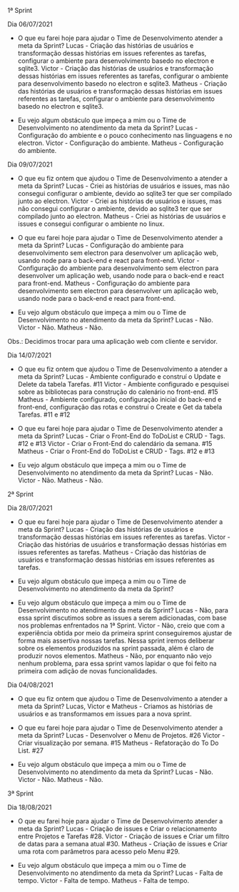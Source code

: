 1ª Sprint

Dia 06/07/2021

- O que eu farei hoje para ajudar o Time de Desenvolvimento atender a meta da Sprint?
Lucas - Criação das histórias de usuários e transformação dessas histórias em issues referentes as tarefas, configurar o ambiente para desenvolvimento basedo no electron e sqlite3.
Victor - Criação das histórias de usuários e transformação dessas histórias em issues referentes as tarefas, configurar o ambiente para desenvolvimento basedo no electron e sqlite3.
Matheus - Criação das histórias de usuários e transformação dessas histórias em issues referentes as tarefas, configurar o ambiente para desenvolvimento basedo no electron e sqlite3.

- Eu vejo algum obstáculo que impeça a mim ou o Time de Desenvolvimento no atendimento
da meta da Sprint?
Lucas - Configuração do ambiente e o pouco conhecimento nas linguagens e no electron.
Victor - Configuração do ambiente.
Matheus - Configuração do ambiente.


Dia 09/07/2021 

- O que eu fiz ontem que ajudou o Time de Desenvolvimento a atender a meta da Sprint?
Lucas - Criei as histórias de usuários e issues, mas não consegui configurar o ambiente, devido ao sqlite3 ter que ser compilado junto ao electron.
Victor - Criei as histórias de usuários e issues, mas não consegui configurar o ambiente, devido ao sqlite3 ter que ser compilado junto ao electron.
Matheus - Criei as histórias de usuários e issues e consegui configurar o ambiente no linux.

- O que eu farei hoje para ajudar o Time de Desenvolvimento atender a meta da Sprint?
Lucas - Configuração do ambiente para desenvolvimento sem electron para desenvolver um aplicação web, usando node para o back-end e react para front-end.
Victor - Configuração do ambiente para desenvolvimento sem electron para desenvolver um aplicação web, usando node para o back-end e react para front-end.
Matheus - Configuração do ambiente para desenvolvimento sem electron para desenvolver um aplicação web, usando node para o back-end e react para front-end.

- Eu vejo algum obstáculo que impeça a mim ou o Time de Desenvolvimento no atendimento
da meta da Sprint?
Lucas - Não.
Victor - Não.
Matheus - Não.

Obs.: Decidimos trocar para uma aplicação web com cliente e servidor.

Dia 14/07/2021

- O que eu fiz ontem que ajudou o Time de Desenvolvimento a atender a meta da Sprint?
Lucas - Ambiente configurado e construí o Update e Delete da tabela Tarefas. #11
Victor - Ambiente configurado e pesquisei sobre as bibliotecas para construção do calenário no front-end. #15
Matheus - Ambiente configurado, configuração inicial do back-end e front-end, configuração das rotas e construí o Create e Get da tabela Tarefas. #11 e #12

- O que eu farei hoje para ajudar o Time de Desenvolvimento atender a meta da Sprint?
Lucas - Criar o Front-End do ToDoList e CRUD - Tags. #12 e #13
Victor - Criar o Front-End do calendário da semana. #15
Matheus - Criar o Front-End do ToDoList e CRUD - Tags. #12 e #13

- Eu vejo algum obstáculo que impeça a mim ou o Time de Desenvolvimento no atendimento
da meta da Sprint?
Lucas - Não.
Victor - Não.
Matheus - Não.

2ª Sprint

Dia 28/07/2021

- O que eu farei hoje para ajudar o Time de Desenvolvimento atender a meta da Sprint?
Lucas - Criação das histórias de usuários e transformação dessas histórias em issues referentes as tarefas.
Victor - Criação das histórias de usuários e transformação dessas histórias em issues referentes as tarefas.
Matheus - Criação das histórias de usuários e transformação dessas histórias em issues referentes as tarefas.

- Eu vejo algum obstáculo que impeça a mim ou o Time de Desenvolvimento no atendimento
da meta da Sprint?
- Eu vejo algum obstáculo que impeça a mim ou o Time de Desenvolvimento no atendimento
da meta da Sprint?
Lucas - Não, para essa sprint discutimos sobre as issues a serem adicionadas, com base nos problemas enfrentados na 1ª Sprint.
Victor - Não, creio que com a experiência obtida por meio da primeira sprint conseguiremos ajustar de forma mais assertiva nossas tarefas. Nessa sprint iremos deliberar sobre os elementos produzidos na sprint passada, além é claro de produzir novos elementos.
Matheus - Não, por enquanto não vejo nenhum problema, para essa sprint vamos lapidar o que foi feito na primeira com adição de novas funcionalidades.

Dia 04/08/2021

- O que eu fiz ontem que ajudou o Time de Desenvolvimento a atender a meta da Sprint?
Lucas, Victor e Matheus - Criamos as histórias de usuários e as transformamos em issues para a nova sprint.

- O que eu farei hoje para ajudar o Time de Desenvolvimento atender a meta da Sprint?
Lucas - Desenvolver o Menu de Projetos. #26
Victor - Criar visualização por semana. #15
Matheus - Refatoração do To Do List. #27

- Eu vejo algum obstáculo que impeça a mim ou o Time de Desenvolvimento no atendimento
da meta da Sprint?
Lucas - Não.
Victor - Não.
Matheus - Não.

3ª Sprint

Dia 18/08/2021

- O que eu farei hoje para ajudar o Time de Desenvolvimento atender a meta da Sprint?
Lucas - Criação de issues e Criar o relacionamento entre Projetos e Tarefas #28.
Victor - Criação de issues e Criar um filtro de datas para a semana atual #30.
Matheus - Criação de issues e Criar uma rota com parâmetros para acesso pelo Menu #29.

- Eu vejo algum obstáculo que impeça a mim ou o Time de Desenvolvimento no atendimento
da meta da Sprint?
Lucas - Falta de tempo.
Victor - Falta de tempo.
Matheus - Falta de tempo.

